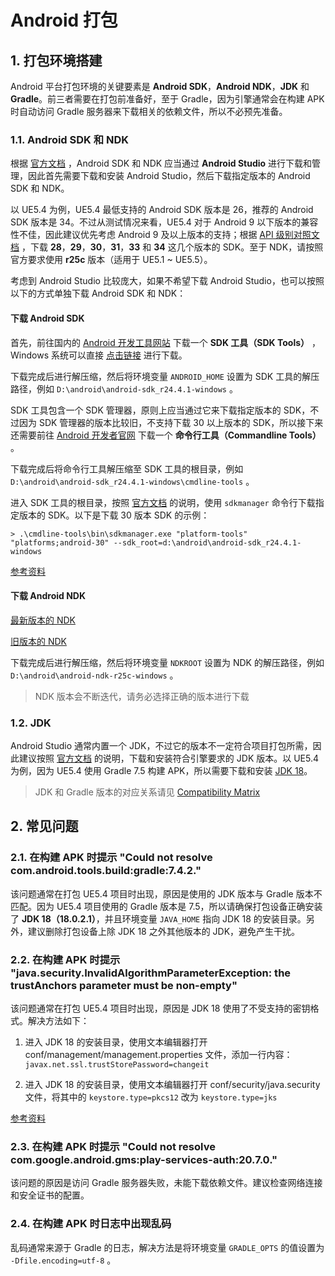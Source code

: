 # Android 打包

## 1. 打包环境搭建

Android 平台打包环境的关键要素是 **Android SDK**，**Android NDK**，**JDK** 和 **Gradle**。前三者需要在打包前准备好，至于 Gradle，因为引擎通常会在构建 APK 时自动访问 Gradle 服务器来下载相关的依赖文件，所以不必预先准备。

### 1.1. Android SDK 和 NDK

根据 [官方文档](https://dev.epicgames.com/documentation/en-us/unreal-engine/set-up-android-sdk-ndk-and-android-studio-using-turnkey-for-unreal-engine?application_version=5.4) ，Android SDK 和 NDK 应当通过 **Android Studio** 进行下载和管理，因此首先需要下载和安装 Android Studio，然后下载指定版本的 Android SDK 和 NDK。

以 UE5\.4 为例，UE5\.4 最低支持的 Android SDK 版本是 26，推荐的 Android SDK 版本是 34。不过从测试情况来看，UE5\.4 对于 Android 9 以下版本的兼容性不佳，因此建议优先考虑 Android 9 及以上版本的支持；根据 [API 级别对照文档](https://apilevels.com/) ，下载 **28**，**29**，**30**，**31**，**33** 和 **34** 这几个版本的 SDK。至于 NDK，请按照官方要求使用 **r25c** 版本（适用于 UE5\.1 ~ UE5\.5）。

考虑到 Android Studio 比较庞大，如果不希望下载 Android Studio，也可以按照以下的方式单独下载 Android SDK 和 NDK：

#### 下载 Android SDK

首先，前往国内的 [Android 开发工具网站](https://www.androiddevtools.cn/) 下载一个 **SDK 工具（SDK Tools）** ，Windows 系统可以直接 [点击链接](https://dl.google.com/android/android-sdk_r24.4.1-windows.zip) 进行下载。

下载完成后进行解压缩，然后将环境变量 `ANDROID_HOME` 设置为 SDK 工具的解压路径，例如 `D:\android\android-sdk_r24.4.1-windows` 。

SDK 工具包含一个 SDK 管理器，原则上应当通过它来下载指定版本的 SDK，不过因为 SDK 管理器的版本比较旧，不支持下载 30 以上版本的 SDK，所以接下来还需要前往 [Android 开发者官网](https://developer.android.com/studio) 下载一个 **命令行工具（Commandline Tools）** 。

下载完成后将命令行工具解压缩至 SDK 工具的根目录，例如 `D:\android\android-sdk_r24.4.1-windows\cmdline-tools` 。

进入 SDK 工具的根目录，按照 [官方文档](https://developer.android.com/tools/sdkmanager) 的说明，使用 `sdkmanager` 命令行下载指定版本的 SDK。以下是下载 30 版本 SDK 的示例：

```
> .\cmdline-tools\bin\sdkmanager.exe "platform-tools" "platforms;android-30" --sdk_root=d:\android\android-sdk_r24.4.1-windows
```

[参考资料](https://www.cnblogs.com/nebie/p/9145627.html)

#### 下载 Android NDK

[最新版本的 NDK](https://developer.android.com/ndk/downloads)

[旧版本的 NDK](https://github.com/android/ndk/wiki/Unsupported-Downloads)

下载完成后进行解压缩，然后将环境变量 `NDKROOT` 设置为 NDK 的解压路径，例如 `D:\android\android-ndk-r25c-windows` 。

> NDK 版本会不断迭代，请务必选择正确的版本进行下载

### 1.2. JDK

Android Studio 通常内置一个 JDK，不过它的版本不一定符合项目打包所需，因此建议按照 [官方文档](https://dev.epicgames.com/documentation/en-us/unreal-engine/set-up-android-sdk-ndk-and-android-studio-using-turnkey-for-unreal-engine?application_version=5.4) 的说明，下载和安装符合引擎要求的 JDK 版本。以 UE5\.4 为例，因为 UE5\.4 使用 Gradle 7\.5 构建 APK，所以需要下载和安装 [JDK 18](https://www.oracle.com/java/technologies/javase/jdk18-archive-downloads.html)。

> JDK 和 Gradle 版本的对应关系请见 [Compatibility Matrix](https://docs.gradle.org/current/userguide/compatibility.html)


## 2. 常见问题

### 2.1. 在构建 APK 时提示 "Could not resolve com.android.tools.build:gradle:7.4.2."

该问题通常在打包 UE5\.4 项目时出现，原因是使用的 JDK 版本与 Gradle 版本不匹配。因为 UE5\.4 项目使用的 Gradle 版本是 7\.5，所以请确保打包设备正确安装了 **JDK 18（18.0.2.1）**，并且环境变量 `JAVA_HOME` 指向 JDK 18 的安装目录。另外，建议删除打包设备上除 JDK 18 之外其他版本的 JDK，避免产生干扰。

### 2.2. 在构建 APK 时提示 "java.security.InvalidAlgorithmParameterException: the trustAnchors parameter must be non-empty"

该问题通常在打包 UE5\.4 项目时出现，原因是 JDK 18 使用了不受支持的密钥格式。解决方法如下：

1. 进入 JDK 18 的安装目录，使用文本编辑器打开 conf/management/management\.properties 文件，添加一行内容：`javax.net.ssl.trustStorePassword=changeit`

2. 进入 JDK 18 的安装目录，使用文本编辑器打开 conf/security/java\.security 文件，将其中的 `keystore.type=pkcs12` 改为 `keystore.type=jks`

[参考资料](https://stackoverflow.com/questions/6784463/error-trustanchors-parameter-must-be-non-empty)

### 2.3. 在构建 APK 时提示 "Could not resolve com.google.android.gms:play-services-auth:20.7.0."

该问题的原因是访问 Gradle 服务器失败，未能下载依赖文件。建议检查网络连接和安全证书的配置。

### 2.4. 在构建 APK 时日志中出现乱码

乱码通常来源于 Gradle 的日志，解决方法是将环境变量 `GRADLE_OPTS` 的值设置为 `-Dfile.encoding=utf-8` 。
